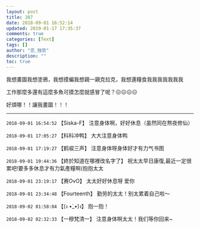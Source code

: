 ```yaml
---
layout: post
title: 307
date: 2018-09-01 16:52:14
updated: 2019-01-17 17:35:37
comments: true
categories: [Text]
tags: []
author: "恋_独哲"
description: ""
toc: true
---
```


<p dir="ltr"  >我想畫圖我想塗鴉，我想摸蝙我想親一親克拉克，我想還糧食我我我我我我我</p> 
<p dir="ltr"  >工作那麼多還有這麼多魚可摸怎麼就感冒了呢？😖😖😖😖</p> 
<p dir="ltr"  >好煩哪！！讓我畫圖！！！</p>

---

`2018-09-01 16:54:52` 【Siska-F】 注意身体啊，好好休息（虽然同在熬夜修仙）

`2018-09-01 17:05:27` 【科科冲鸭】 大大注意身体鸭

`2018-09-01 17:19:27` 【鹤唳三声】 注意身体呀身体好才有力气书图

`2018-09-01 19:44:36` 【終於知道在哪裡改名字了】 祝太太早日康復,最近一定很累吧!要多多休息才有力氣產糧啊(抱抱太太

`2018-09-01 23:19:17` 【赛OvO】 太太好好休息呀 爱你

`2018-09-01 23:34:48` 【Fourteenth】 勤劳的太太！别太累着自己啦～

`2018-09-02 01:58:04` 【(ง •̀\_•́)ง】 抱一抱！

`2018-09-02 02:32:33` 【一穆梵清一】 注意身体啊太太！我们等你回来~
